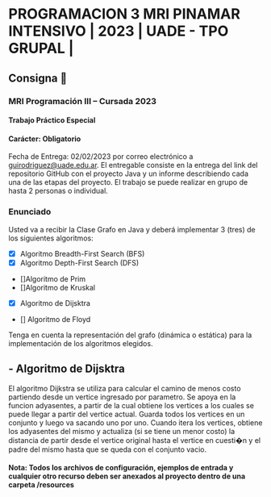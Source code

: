 # PROGRAMACION 3 MRI PINAMAR INTENSIVO | 2023 | UADE - TPO GRUPAL |

## Consigna 📒

### MRI Programación III – Cursada 2023

#### Trabajo Práctico Especial

#### Carácter: Obligatorio

Fecha de Entrega: 02/02/2023 por correo electrónico a guirodriguez@uade.edu.ar. El entregable consiste en la entrega del link del repositorio GitHub con el proyecto Java y un informe describiendo cada una de las etapas del proyecto.
El trabajo se puede realizar en grupo de hasta 2 personas o individual.

### Enunciado

Usted va a recibir la Clase Grafo en Java y deberá implementar 3 (tres) de los siguientes algoritmos:

- [x] Algoritmo Breadth-First Search (BFS)
- [x] Algoritmo Depth-First Search (DFS)
- []Algoritmo de Prim
- []Algoritmo de Kruskal
- [x] Algoritmo de Dijsktra
- [] Algoritmo de Floyd

Tenga en cuenta la representación del grafo (dinámica o estática) para la implementación de los algoritmos elegidos.

## - Algoritmo de Dijsktra

El algoritmo Dijkstra se utiliza para calcular el camino de menos costo partiendo desde un vertice ingresado por parametro.
Se apoya en la funcion adyasentes, a partir de la cual obtiene los vertices a los cuales se puede llegar a partir del vertice actual.
Guarda todos los vertices en un conjunto y luego va sacando uno por uno. Cuando itera los vertices, obtiene los adyasentes del mismo y actualiza (si se tiene un menor costo) la distancia de partir desde el vertice original hasta el vertice en cuesti�n y el padre del mismo hasta que se queda con el conjunto vacio.

#### Nota: Todos los archivos de configuración, ejemplos de entrada y cualquier otro recurso deben ser anexados al proyecto dentro de una carpeta /resources
